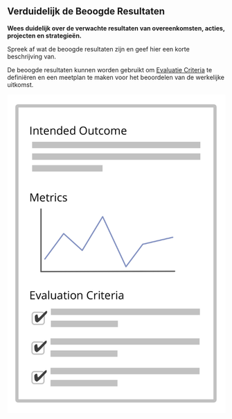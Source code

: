 ## Verduidelijk de Beoogde Resultaten

**Wees duidelijk over de verwachte resultaten van overeenkomsten, acties, projecten en strategieën.**

Spreek af wat de beoogde resultaten zijn en geef hier een korte beschrijving van.

De beoogde resultaten kunnen worden gebruikt om [Evaluatie Criteria](section:evaluation-criteria) te definiëren en een meetplan te maken voor het beoordelen van de werkelijke uitkomst.

![Beoogde resultaten, en Evaluatie Criteria](img/templates/outcome-and-criteria.png)